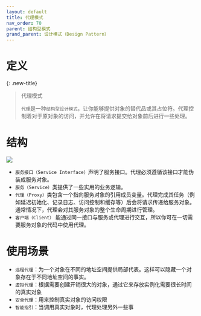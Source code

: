 ```yaml
---
layout: default
title: 代理模式
nav_order: 70
parent: 结构型模式
grand_parent: 设计模式（Design Pattern）
---
```


# 定义

{: .new-title}
> 代理模式
> 
> `代理`是一种`结构型设计模式`，让你能够提供对象的替代品或其占位符。代理控制着对于原对象的访问，并允许在将请求提交给对象前后进行一些处理。

# 结构

![](https://cdn.jsdelivr.net/gh/guosonglu/images@master/blog-img/20221220212803.png)

- `服务接口（Service Interface）`声明了服务接口。代理必须遵循该接口才能伪装成服务对象。
- `服务（Service）`类提供了一些实用的业务逻辑。
- `代理（Proxy）`类包含一个指向服务对象的引用成员变量。代理完成其任务（例如延迟初始化、记录日志、访问控制和缓存等）后会将请求传递给服务对象。通常情况下，代理会对其服务对象的整个生命周期进行管理。
- `客户端（Client）` 能通过同一接口与服务或代理进行交互，所以你可在一切需要服务对象的代码中使用代理。

# 使用场景

- `远程代理`：为一个对象在不同的地址空间提供局部代表。这样可以隐藏一个对象存在于不同地址空间的事实。
- `虚拟代理`：根据需要创建开销很大的对象，通过它来存放实例化需要很长时间的真实对象
- `安全代理`：用来控制真实对象的访问权限
- `智能指引`：当调用真实对象时，代理处理另外一些事
